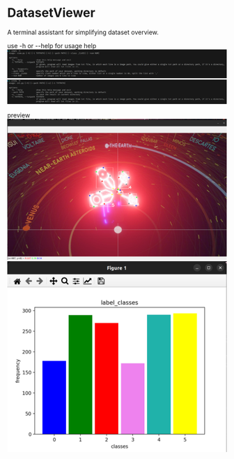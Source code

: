 # DatasetViewer
A terminal assistant for simplifying dataset overview.

use -h or --help for usage help
![alt text](./img/vewds.png)
![alt text](./img/cntds.png)

preview
![alt text](./img/vewds_preview.png)
![alt text](./img/cntds_preview.png)
